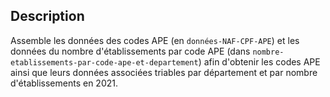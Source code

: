 ## Description

Assemble les données des codes APE (en `données-NAF-CPF-APE`) et les données du nombre d'établissements par code APE (dans `nombre-etablissements-par-code-ape-et-departement`) afin d'obtenir les codes APE ainsi que leurs données associées triables par département et par nombre d'établissements en 2021.
